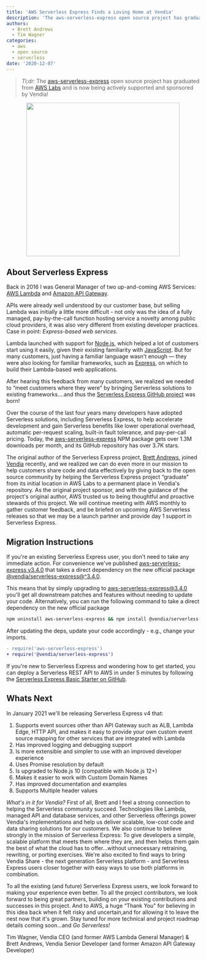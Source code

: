 ```yaml
---
title: 'AWS Serverless Express Finds a Loving Home at Vendia'
description: 'The aws-serverless-express open source project has graduated from AWS Labs and is now  actively supported and sponsored by Vendia!'
authors:
  - Brett Andrews
  - Tim Wagner
categories:
  - aws
  - open source
  - serverless
date: '2020-12-07'
---
```


> *Tl;dr*: The [aws-serverless-express](https://github.com/vendia/serverless-express) open source project has graduated from [AWS Labs](https://github.com/awslabs/) and is now being actively supported and sponsored by Vendia!

<p align="center">
  <img width="400" src="https://d24nhiikxn5jns.cloudfront.net/optimized/user-images.githubusercontent.com..532272101377847-35c7b700-3867-11eb-9198-4fcaa66ddfdd.jpg" />
</p>

## About Serverless Express

Back in 2016 I was General Manager of two up-and-coming AWS Services: [AWS Lambda](https://aws.amazon.com/lambda/) and [Amazon API Gateway](https://aws.amazon.com/api-gateway/).

APIs were already well understood by our customer base, but selling Lambda was initially a little more difficult - not only was the idea of a fully managed, pay-by-the-call function hosting service a novelty among public cloud providers, it was also very different from existing developer practices. Case in point: _Express-based web services_.

Lambda launched with support for [Node.js](https://nodejs.org/en/), which helped a lot of customers start using it easily, given their existing familiarity with [JavaScript](https://www.javascript.com/). But for many customers, just having a familiar language wasn't enough — they were also looking for familiar frameworks, such as [Express](https://expressjs.com/), on which to build their Lambda-based web applications.

After hearing this feedback from many customers, we realized we needed to “meet customers where they were" by bringing Serverless solutions to existing frameworks….and thus the [Serverless Express GitHub project](https://github.com/vendia/serverless-express) was born!

Over the course of the last four years many developers have adopted Serverless solutions, including Serverless Express, to help accelerate development and gain Serverless benefits like lower operational overhead, automatic per-request scaling, built-in fault tolerance, and pay-per-call pricing. Today, the [aws-serverless-express](https://www.npmjs.com/package/aws-serverless-express) NPM package gets over 1.3M downloads per month, and its GitHub repository has over 3.7K stars.

The original author of the Serverless Express project, [Brett Andrews](https://twitter.com/AWSbrett), joined [Vendia](https://vendia.net/) recently, and we realized we can do even more in our mission to help customers share code and data effectively by giving back to the open source community by helping the Serverless Express project “graduate" from its initial location in AWS Labs to a permanent place in Vendia's repository. As the original project sponsor, and with the guidance of the project's original author, AWS trusted us to being thoughtful and proactive stewards of this project. We will continue meeting with AWS monthly to gather customer feedback, and be briefed on upcoming AWS Serverless releases so that we may be a launch partner and provide day 1 support in Serverless Express.

## Migration Instructions

If you're an existing Serverless Express user, you don't need to take any immediate action. For convenience we've published [aws-serverless-express v3.4.0](https://www.npmjs.com/package/aws-serverless-express) that takes a direct dependency on the new official package [@vendia/serverless-express@^3.4.0](https://www.npmjs.com/package/@vendia/serverless-express).

This means that by simply upgrading to aws-serverless-express@3.4.0 you'll get all downstream patches and features without needing to update your code. Alternatively, you can run the following command  to take a direct dependency on the new official package

```bash
npm uninstall aws-serverless-express && npm install @vendia/serverless-express
```

After updating the deps, update your code accordingly - e.g., change your imports.

```diff
- require('aws-serverless-express')
+ require('@vendia/serverless-express')
```

If you're new to Serverless Express and wondering how to get started, you can deploy a Serverless REST API to AWS in under 5 minutes by following the [Serverless Express Basic Starter on GitHub](https://github.com/vendia/serverless-express/tree/master/examples/basic-starter).

## Whats Next

In January 2021 we'll be releasing Serverless Express v4 that:

1. Supports event sources other than API Gateway such as ALB, Lambda Edge, HTTP API, and makes it easy to provide your own custom event source mapping for other services that are integrated with Lambda
1. Has improved logging and debugging support
1. Is more extensible and simpler to use with an improved developer experience
1. Uses Promise resolution by default
1. Is upgraded to Node.js 10 (compatible with Node.js 12+)
1. Makes it easier to work with Custom Domain Names
1. Has improved documentation and examples
1. Supports Multiple header values

_What's in it for Vendia?_ First of all, Brett and I feel a strong connection to helping the Serverless community succeed. Technologies like Lambda, managed API and database services, and other Serverless offerings power Vendia's implementations and help us deliver scalable, low-cost code and data sharing solutions for our customers. We also continue to believe strongly in the mission of Serverless Express: To give developers a simple, scalable platform that meets them where they are, and then helps them gain the best of what the cloud has to offer...without unnecessary retraining, rewriting, or porting exercises. We're also excited to find ways to bring Vendia Share - the next generation Serverless platform - and Serverless Express users closer together with easy ways to use both platforms in combination.

To all the existing (and future) Serverless Express users, we look forward to making your experience even better. To all the project contributors, we look forward to being great partners, building on your existing contributions and successes in this project. And to AWS, a huge “Thank You" for believing in this idea back when it felt risky and uncertain,and for allowing it to leave the nest now that it's grown. Stay tuned for more technical and project roadmap details coming soon...and _Go Serverless!_

Tim Wagner, Vendia CEO (and former AWS Lambda General Manager) &
Brett Andrews, Vendia Senior Developer (and former Amazon API Gateway Developer)
